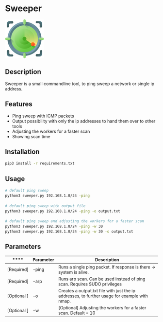 # Sweeper
![](radar.png)
## Description
<p>Sweeper is a small commandline tool, to ping sweep a network or single ip address.</p>

## Features
- Ping sweep with ICMP packets
- Output possibility with only the ip addresses to hand them over to other tools
- Adjusting the workers for a faster scan
- Showing scan time

## Installation
```bash
pip3 install -r requirements.txt
```

## Usage
```bash
# default ping sweep
python3 sweeper.py 192.168.1.0/24 -ping

# default ping sweep with output file
python3 sweeper.py 192.168.1.0/24 -ping -o output.txt

# default ping sweep and adjusting the workers for a faster scan
python3 sweeper.py 192.168.1.0/24 -ping -w 30
python3 sweeper.py 192.168.1.0/24 -ping -w 30 -o output.txt
```

## Parameters
| **** | **Parameter** | **Description**                                                                                                                              |
|------|---------------|----------------------------------------------------------------------------------------------------------------------------------------------|
| [Required] | -ping         | Runs a single ping packet. If response is there -> system is alive.                                                                    |
| [Required] | -arp          | Runs arp scan. Can be used instead of ping scan. Requires SUDO privileges |
| [Optional ]| -o            | Creates a output.txt file with just the ip addresses, to further usage for example with nmap. |
| [Optional ]| -w            | [Optional] Adjusting the workers for a faster scan. Default = 10 |

